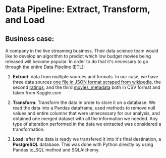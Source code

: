 # Data Pipeline: Extract, Transform, and Load

## Business case:

A company in the live streaming business.  Their data science team would like to develop an algorithm to predict which low budget movies being released will become popular.  In order to do that it's necessary to go through the entire Data Pipeline (ETL):

1. **Extract**: data from multiple sources and formats. In our case, we have three data sources [one file in JSON format scraped from wikipedia](https://github.com/NataliaVelasquez18/Movies_ETL/blob/main/Resources/wikipedia-movies.json), the second [ratings](https://github.com/NataliaVelasquez18/Movies_ETL/blob/main/Resources/ratings.csv), and the third [movies_metadata]("https://github.com/NataliaVelasquez18/Movies_ETL/blob/main/Resources/movies_metadata.csv") both in CSV format and taken from Kaggle.com

2. **Transform**: Transform the data in order to store it on a database.  We read the data into a Pandas dataframe, used methods to remove null values and entire columns that were unnecessary for our analysis, and obtained one merged dataset with all the information we needed.  Any type of alteration performed in the data we extracted was considered a transformation.

3. **Load**: after the data is ready we transfered it into it's final destination, a **PostgreSQL** database.  This was done with Python directly by using Pandas to_SQL method and SQLAlchemy.


